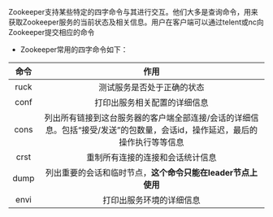 Zookeeper支持某些特定的四字命令与其进行交互。他们大多是查询命令，用来获取Zookeeper服务的当前状态及相关信息。用户在客户端可以通过telent或nc向Zookeeper提交相应的命令
* Zookeeper常用的四字命令如下：

| 命令 | 作用 |
| :----: | :----: |
| ruck | 测试服务是否处于正确的状态 |
| conf | 打印出服务相关配置的详细信息 |
| cons |  列出所有链接到这台服务器的客户端全部连接/会话的详细信息。包括“接受/发送”的包数量，会话id，操作延迟，最后的操作执行等等信息 |
|crst|重制所有连接的连接和会话统计信息|
|dump|列出重要的会话和临时节点，**这个命令只能在leader节点上使用**|
|envi|打印出服务环境的详细信息|
